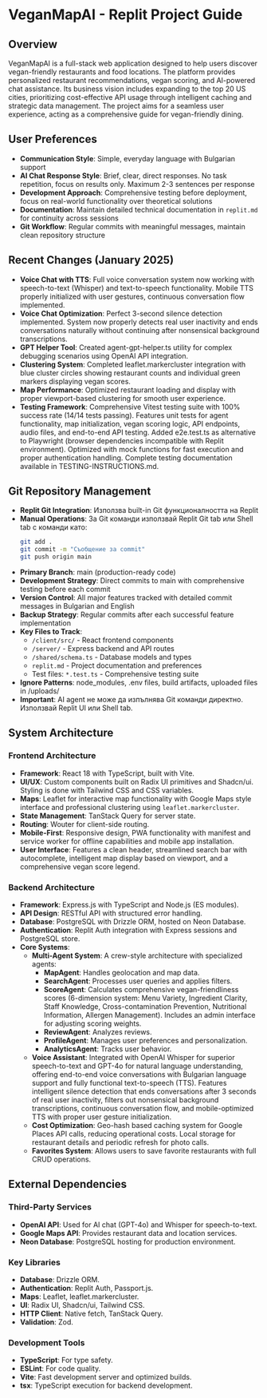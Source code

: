 # VeganMapAI - Replit Project Guide

## Overview
VeganMapAI is a full-stack web application designed to help users discover vegan-friendly restaurants and food locations. The platform provides personalized restaurant recommendations, vegan scoring, and AI-powered chat assistance. Its business vision includes expanding to the top 20 US cities, prioritizing cost-effective API usage through intelligent caching and strategic data management. The project aims for a seamless user experience, acting as a comprehensive guide for vegan-friendly dining.

## User Preferences
- **Communication Style**: Simple, everyday language with Bulgarian support
- **AI Chat Response Style**: Brief, clear, direct responses. No task repetition, focus on results only. Maximum 2-3 sentences per response
- **Development Approach**: Comprehensive testing before deployment, focus on real-world functionality over theoretical solutions
- **Documentation**: Maintain detailed technical documentation in `replit.md` for continuity across sessions
- **Git Workflow**: Regular commits with meaningful messages, maintain clean repository structure

## Recent Changes (January 2025)
- **Voice Chat with TTS**: Full voice conversation system now working with speech-to-text (Whisper) and text-to-speech functionality. Mobile TTS properly initialized with user gestures, continuous conversation flow implemented.
- **Voice Chat Optimization**: Perfect 3-second silence detection implemented. System now properly detects real user inactivity and ends conversations naturally without continuing after nonsensical background transcriptions.
- **GPT Helper Tool**: Created agent-gpt-helper.ts utility for complex debugging scenarios using OpenAI API integration.
- **Clustering System**: Completed leaflet.markercluster integration with blue cluster circles showing restaurant counts and individual green markers displaying vegan scores.
- **Map Performance**: Optimized restaurant loading and display with proper viewport-based clustering for smooth user experience.
- **Testing Framework**: Comprehensive Vitest testing suite with 100% success rate (14/14 tests passing). Features unit tests for agent functionality, map initialization, vegan scoring logic, API endpoints, audio files, and end-to-end API testing. Added e2e.test.ts as alternative to Playwright (browser dependencies incompatible with Replit environment). Optimized with mock functions for fast execution and proper authentication handling. Complete testing documentation available in TESTING-INSTRUCTIONS.md.

## Git Repository Management
- **Replit Git Integration**: Използва built-in Git функционалността на Replit
- **Manual Operations**: За Git команди използвай Replit Git tab или Shell tab с команди като:
  ```bash
  git add .
  git commit -m "Съобщение за commit"
  git push origin main
  ```
- **Primary Branch**: main (production-ready code)
- **Development Strategy**: Direct commits to main with comprehensive testing before each commit
- **Version Control**: All major features tracked with detailed commit messages in Bulgarian and English
- **Backup Strategy**: Regular commits after each successful feature implementation
- **Key Files to Track**: 
  - `/client/src/` - React frontend components
  - `/server/` - Express backend and API routes
  - `/shared/schema.ts` - Database models and types
  - `replit.md` - Project documentation and preferences
  - Test files: `*.test.ts` - Comprehensive testing suite
- **Ignore Patterns**: node_modules, .env files, build artifacts, uploaded files in /uploads/
- **Important**: AI agent не може да изпълнява Git команди директно. Използвай Replit UI или Shell tab.

## System Architecture

### Frontend Architecture
- **Framework**: React 18 with TypeScript, built with Vite.
- **UI/UX**: Custom components built on Radix UI primitives and Shadcn/ui. Styling is done with Tailwind CSS and CSS variables.
- **Maps**: Leaflet for interactive map functionality with Google Maps style interface and professional clustering using `leaflet.markercluster`.
- **State Management**: TanStack Query for server state.
- **Routing**: Wouter for client-side routing.
- **Mobile-First**: Responsive design, PWA functionality with manifest and service worker for offline capabilities and mobile app installation.
- **User Interface**: Features a clean header, streamlined search bar with autocomplete, intelligent map display based on viewport, and a comprehensive vegan score legend.

### Backend Architecture
- **Framework**: Express.js with TypeScript and Node.js (ES modules).
- **API Design**: RESTful API with structured error handling.
- **Database**: PostgreSQL with Drizzle ORM, hosted on Neon Database.
- **Authentication**: Replit Auth integration with Express sessions and PostgreSQL store.
- **Core Systems**:
    - **Multi-Agent System**: A crew-style architecture with specialized agents:
        - **MapAgent**: Handles geolocation and map data.
        - **SearchAgent**: Processes user queries and applies filters.
        - **ScoreAgent**: Calculates comprehensive vegan-friendliness scores (6-dimension system: Menu Variety, Ingredient Clarity, Staff Knowledge, Cross-contamination Prevention, Nutritional Information, Allergen Management). Includes an admin interface for adjusting scoring weights.
        - **ReviewAgent**: Analyzes reviews.
        - **ProfileAgent**: Manages user preferences and personalization.
        - **AnalyticsAgent**: Tracks user behavior.
    - **Voice Assistant**: Integrated with OpenAI Whisper for superior speech-to-text and GPT-4o for natural language understanding, offering end-to-end voice conversations with Bulgarian language support and fully functional text-to-speech (TTS). Features intelligent silence detection that ends conversations after 3 seconds of real user inactivity, filters out nonsensical background transcriptions, continuous conversation flow, and mobile-optimized TTS with proper user gesture initialization.
    - **Cost Optimization**: Geo-hash based caching system for Google Places API calls, reducing operational costs. Local storage for restaurant details and periodic refresh for photo calls.
    - **Favorites System**: Allows users to save favorite restaurants with full CRUD operations.

## External Dependencies

### Third-Party Services
- **OpenAI API**: Used for AI chat (GPT-4o) and Whisper for speech-to-text.
- **Google Maps API**: Provides restaurant data and location services.
- **Neon Database**: PostgreSQL hosting for production environment.

### Key Libraries
- **Database**: Drizzle ORM.
- **Authentication**: Replit Auth, Passport.js.
- **Maps**: Leaflet, leaflet.markercluster.
- **UI**: Radix UI, Shadcn/ui, Tailwind CSS.
- **HTTP Client**: Native fetch, TanStack Query.
- **Validation**: Zod.

### Development Tools
- **TypeScript**: For type safety.
- **ESLint**: For code quality.
- **Vite**: Fast development server and optimized builds.
- **tsx**: TypeScript execution for backend development.